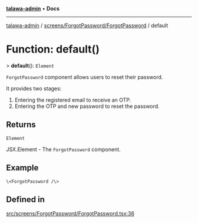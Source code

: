 [**talawa-admin**](../../../../README.md) • **Docs**

***

[talawa-admin](../../../../modules.md) / [screens/ForgotPassword/ForgotPassword](../README.md) / default

# Function: default()

\> **default**(): `Element`

`ForgotPassword` component allows users to reset their password.

It provides two stages:
1. Entering the registered email to receive an OTP.
2. Entering the OTP and new password to reset the password.

## Returns

`Element`

JSX.Element - The `ForgotPassword` component.

## Example

```tsx
\<ForgotPassword /\>
```

## Defined in

[src/screens/ForgotPassword/ForgotPassword.tsx:36](https://github.com/PalisadoesFoundation/talawa-admin/blob/9dd5d7fd647f8a7c9e1c1e14bf645b71b32c51c2/src/screens/ForgotPassword/ForgotPassword.tsx#L36)

